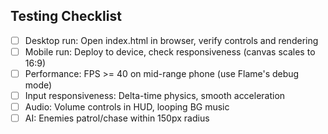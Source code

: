 ## Testing Checklist
- [ ] Desktop run: Open index.html in browser, verify controls and rendering
- [ ] Mobile run: Deploy to device, check responsiveness (canvas scales to 16:9)
- [ ] Performance: FPS >= 40 on mid-range phone (use Flame's debug mode)
- [ ] Input responsiveness: Delta-time physics, smooth acceleration
- [ ] Audio: Volume controls in HUD, looping BG music
- [ ] AI: Enemies patrol/chase within 150px radius